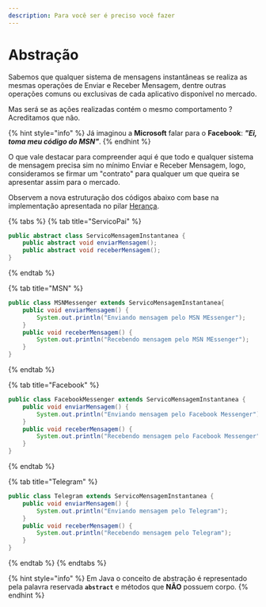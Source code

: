 ```yaml
---
description: Para você ser é preciso você fazer
---
```


# Abstração

Sabemos que qualquer sistema de mensagens instantâneas se realiza as mesmas operações de Enviar e Receber Mensagem, dentre outras operações comuns ou exclusivas de cada aplicativo disponível no mercado.

Mas será se as ações realizadas contém o mesmo comportamento ? Acreditamos que não.

{% hint style="info" %}
Já imaginou a **Microsoft** falar para o **Facebook**: _**"Ei, toma meu código do MSN"**_.
{% endhint %}

O que vale destacar para compreender aqui é que todo e qualquer sistema de mensagem precisa sim no mínimo Enviar e Receber Mensagem, logo, consideramos se firmar um "contrato" para qualquer um que queira se apresentar assim para o mercado.

Observem a nova estruturação dos códigos abaixo com base na implementação apresentada no pilar [Herança](heranca.md).

{% tabs %}
{% tab title="ServicoPai" %}
```java
public abstract class ServicoMensagemInstantanea {
	public abstract void enviarMensagem();
	public abstract void receberMensagem();	
}
```
{% endtab %}

{% tab title="MSN" %}
```java
public class MSNMessenger extends ServicoMensagemInstantanea{
	public void enviarMensagem() {
		System.out.println("Enviando mensagem pelo MSN MEssenger");
	}
	public void receberMensagem() {
		System.out.println("Recebendo mensagem pelo MSN MEssenger");
	}
}
```
{% endtab %}

{% tab title="Facebook" %}
```java
public class FacebookMessenger extends ServicoMensagemInstantanea {
	public void enviarMensagem() {
		System.out.println("Enviando mensagem pelo Facebook Messenger");
	}
	public void receberMensagem() {
		System.out.println("Recebendo mensagem pelo Facebook Messenger");
	}
}
```
{% endtab %}

{% tab title="Telegram" %}
```java
public class Telegram extends ServicoMensagemInstantanea {
	public void enviarMensagem() {
		System.out.println("Enviando mensagem pelo Telegram");
	}
	public void receberMensagem() {
		System.out.println("Recebendo mensagem pelo Telegram");
	}
}

```
{% endtab %}
{% endtabs %}

{% hint style="info" %}
Em Java o conceito de abstração é representado pela palavra reservada **`abstract`** e métodos que  **NÃO** possuem corpo.
{% endhint %}
